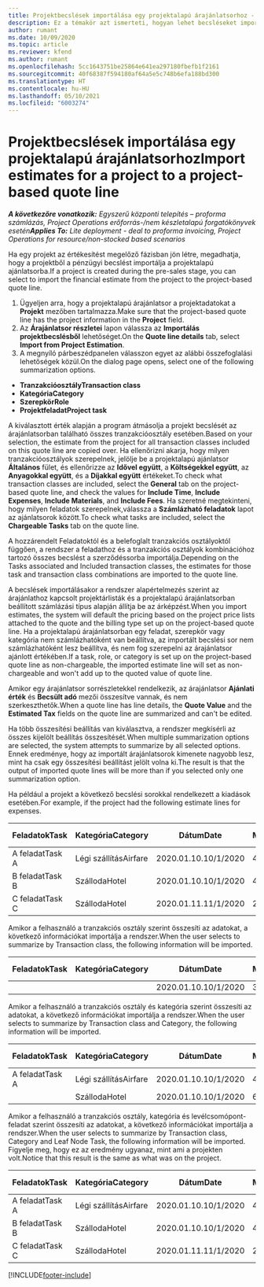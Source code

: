 ```yaml
---
title: Projektbecslések importálása egy projektalapú árajánlatsorhoz - Lite
description: Ez a témakör azt ismerteti, hogyan lehet becsléseket importálni egy projektből egy ajánlatsorba.
author: rumant
ms.date: 10/09/2020
ms.topic: article
ms.reviewer: kfend
ms.author: rumant
ms.openlocfilehash: 5cc1643751be25864e641ea297180fbefb1f2161
ms.sourcegitcommit: 40f68387f594180af64a5e5c748b6efa188bd300
ms.translationtype: HT
ms.contentlocale: hu-HU
ms.lasthandoff: 05/10/2021
ms.locfileid: "6003274"
---
```

# <a name="import-estimates-for-a-project-to-a-project-based-quote-line"></a><span data-ttu-id="62407-103">Projektbecslések importálása egy projektalapú árajánlatsorhoz</span><span class="sxs-lookup"><span data-stu-id="62407-103">Import estimates for a project to a project-based quote line</span></span> 

<span data-ttu-id="62407-104">_**A következőre vonatkozik:** Egyszerű központi telepítés – proforma számlázás, Project Operations erőforrás-/nem készletalapú forgatókönyvek esetén_</span><span class="sxs-lookup"><span data-stu-id="62407-104">_**Applies To:** Lite deployment - deal to proforma invoicing, Project Operations for resource/non-stocked based scenarios_</span></span>

<span data-ttu-id="62407-105">Ha egy projekt az értékesítést megelőző fázisban jön létre, megadhatja, hogy a projektből a pénzügyi becslést importálja a projektalapú ajánlatsorba.</span><span class="sxs-lookup"><span data-stu-id="62407-105">If a project is created during the pre-sales stage, you can select to import the financial estimate from the project to the project-based quote line.</span></span>

1. <span data-ttu-id="62407-106">Ügyeljen arra, hogy a projektalapú árajánlatsor a projektadatokat a **Projekt** mezőben tartalmazza.</span><span class="sxs-lookup"><span data-stu-id="62407-106">Make sure that the project-based quote line has the project information in the **Project** field.</span></span>
2. <span data-ttu-id="62407-107">Az **Árajánlatsor részletei** lapon válassza az **Importálás projektbecslésből** lehetőséget.</span><span class="sxs-lookup"><span data-stu-id="62407-107">On the **Quote line details** tab, select **Import from Project Estimation**.</span></span>
3. <span data-ttu-id="62407-108">A megnyíló párbeszédpanelen válasszon egyet az alábbi összefoglalási lehetőségek közül.</span><span class="sxs-lookup"><span data-stu-id="62407-108">On the dialog page opens, select one of the following summarization options.</span></span>

  - <span data-ttu-id="62407-109">**Tranzakcióosztály**</span><span class="sxs-lookup"><span data-stu-id="62407-109">**Transaction class**</span></span>
  - <span data-ttu-id="62407-110">**Kategória**</span><span class="sxs-lookup"><span data-stu-id="62407-110">**Category**</span></span>
  - <span data-ttu-id="62407-111">**Szerepkör**</span><span class="sxs-lookup"><span data-stu-id="62407-111">**Role**</span></span> 
  - <span data-ttu-id="62407-112">**Projektfeladat**</span><span class="sxs-lookup"><span data-stu-id="62407-112">**Project task**</span></span>

<span data-ttu-id="62407-113">A kiválasztott érték alapján a program átmásolja a projekt becslését az árajánlatsorban található összes tranzakcióosztály esetében.</span><span class="sxs-lookup"><span data-stu-id="62407-113">Based on your selection, the estimate from the project for all transaction classes included on this quote line are copied over.</span></span> <span data-ttu-id="62407-114">Ha ellenőrizni akarja, hogy milyen tranzakcióosztályok szerepelnek, jelölje be a projektalapú ajánlatsor **Általános** fület, és ellenőrizze az **Idővel együtt**, a **Költségekkel együtt**, az **Anyagokkal együtt**, és a **Díjakkal együtt** értékeket.</span><span class="sxs-lookup"><span data-stu-id="62407-114">To check what transaction classes are included, select the **General** tab on the project-based quote line, and check the values for **Include Time**, **Include Expenses**, **Include Materials**, and **Include Fees**.</span></span>  <span data-ttu-id="62407-115">Ha szeretné megtekinteni, hogy milyen feladatok szerepelnek,válassza a **Számlázható feladatok** lapot az ajánlatsorok között.</span><span class="sxs-lookup"><span data-stu-id="62407-115">To check what tasks are included, select the **Chargeable Tasks** tab on the quote line.</span></span>

<span data-ttu-id="62407-116">A hozzárendelt Feladatoktól és a belefoglalt tranzakciós osztályoktól függően, a rendszer a feladathoz és a tranzakciós osztályok kombinációhoz tartozó összes becslést a szerződéssorba importálja.</span><span class="sxs-lookup"><span data-stu-id="62407-116">Depending on the Tasks associated and Included transaction classes, the estimates for those task and transaction class combinations are imported to the quote line.</span></span>

<span data-ttu-id="62407-117">A becslések importálásakor a rendszer alapértelmezés szerint az árajánlathoz kapcsolt projektárlisták és a projektalapú árajánlatsorban beállított számlázási típus alapján állítja be az árképzést.</span><span class="sxs-lookup"><span data-stu-id="62407-117">When you import estimates, the system will default the pricing based on the project price lists attached to the quote and the billing type set up on the project-based quote line.</span></span> <span data-ttu-id="62407-118">Ha a projektalapú árajánlatsorban egy feladat, szerepkör vagy kategória nem számlázhatóként van beállítva, az importált becslési sor nem számlázhatóként lesz beállítva, és nem fog szerepelni az árajánlatsor ajánlott értékében.</span><span class="sxs-lookup"><span data-stu-id="62407-118">If a task, role, or category is set up on the project-based quote line as non-chargeable, the imported estimate line will set as non-chargeable and won't add up to the quoted value of quote line.</span></span>

<span data-ttu-id="62407-119">Amikor egy árajánlatsor sorrészletekkel rendelkezik, az árajánlatsor **Ajánlati érték** és **Becsült adó** mezői összesítve vannak, és nem szerkeszthetők.</span><span class="sxs-lookup"><span data-stu-id="62407-119">When a quote line has line details, the **Quote Value** and the **Estimated Tax** fields on the quote line are summarized and can't be edited.</span></span>

<span data-ttu-id="62407-120">Ha több összesítési beállítás van kiválasztva, a rendszer megkísérli az összes kijelölt beállítás összesítését.</span><span class="sxs-lookup"><span data-stu-id="62407-120">When multiple summarization options are selected, the system attempts to summarize by all selected options.</span></span> <span data-ttu-id="62407-121">Ennek eredménye, hogy az importált árajánlatsorok kimenete nagyobb lesz, mint ha csak egy összesítési beállítást jelölt volna ki.</span><span class="sxs-lookup"><span data-stu-id="62407-121">The result is that the output of imported quote lines will be more than if you selected only one summarization option.</span></span>

<span data-ttu-id="62407-122">Ha például a projekt a következő becslési sorokkal rendelkezett a kiadások esetében.</span><span class="sxs-lookup"><span data-stu-id="62407-122">For example, if the project had the following estimate lines for expenses.</span></span>

| <span data-ttu-id="62407-123">Feladatok</span><span class="sxs-lookup"><span data-stu-id="62407-123">Task</span></span> | <span data-ttu-id="62407-124">Kategória</span><span class="sxs-lookup"><span data-stu-id="62407-124">Category</span></span> | <span data-ttu-id="62407-125">Dátum</span><span class="sxs-lookup"><span data-stu-id="62407-125">Date</span></span> | <span data-ttu-id="62407-126">Mennyiség</span><span class="sxs-lookup"><span data-stu-id="62407-126">Quantity</span></span> | <span data-ttu-id="62407-127">Egységár</span><span class="sxs-lookup"><span data-stu-id="62407-127">Unit price</span></span> | <span data-ttu-id="62407-128">Mennyiség</span><span class="sxs-lookup"><span data-stu-id="62407-128">Amount</span></span> |
| --- | --- | --- | --- | --- | --- |
| <span data-ttu-id="62407-129">A feladat</span><span class="sxs-lookup"><span data-stu-id="62407-129">Task A</span></span> | <span data-ttu-id="62407-130">Légi szállítás</span><span class="sxs-lookup"><span data-stu-id="62407-130">Airfare</span></span> | <span data-ttu-id="62407-131">2020.01.10.</span><span class="sxs-lookup"><span data-stu-id="62407-131">10/1/2020</span></span> | <span data-ttu-id="62407-132">4</span><span class="sxs-lookup"><span data-stu-id="62407-132">4</span></span> | <span data-ttu-id="62407-133">400</span><span class="sxs-lookup"><span data-stu-id="62407-133">400</span></span> | <span data-ttu-id="62407-134">1600</span><span class="sxs-lookup"><span data-stu-id="62407-134">1600</span></span> |
| <span data-ttu-id="62407-135">B feladat</span><span class="sxs-lookup"><span data-stu-id="62407-135">Task B</span></span> | <span data-ttu-id="62407-136">Szálloda</span><span class="sxs-lookup"><span data-stu-id="62407-136">Hotel</span></span> | <span data-ttu-id="62407-137">2020.01.10.</span><span class="sxs-lookup"><span data-stu-id="62407-137">10/1/2020</span></span> | <span data-ttu-id="62407-138">4</span><span class="sxs-lookup"><span data-stu-id="62407-138">4</span></span> | <span data-ttu-id="62407-139">200</span><span class="sxs-lookup"><span data-stu-id="62407-139">200</span></span> | <span data-ttu-id="62407-140">800</span><span class="sxs-lookup"><span data-stu-id="62407-140">800</span></span> |
| <span data-ttu-id="62407-141">C feladat</span><span class="sxs-lookup"><span data-stu-id="62407-141">Task C</span></span> | <span data-ttu-id="62407-142">Szálloda</span><span class="sxs-lookup"><span data-stu-id="62407-142">Hotel</span></span> | <span data-ttu-id="62407-143">2020.01.11.</span><span class="sxs-lookup"><span data-stu-id="62407-143">11/1/2020</span></span> | <span data-ttu-id="62407-144">2</span><span class="sxs-lookup"><span data-stu-id="62407-144">2</span></span> | <span data-ttu-id="62407-145">200</span><span class="sxs-lookup"><span data-stu-id="62407-145">200</span></span> | <span data-ttu-id="62407-146">400</span><span class="sxs-lookup"><span data-stu-id="62407-146">400</span></span> |

<span data-ttu-id="62407-147">Amikor a felhasználó a tranzakciós osztály szerint összesíti az adatokat, a következő információkat importálja a rendszer.</span><span class="sxs-lookup"><span data-stu-id="62407-147">When the user selects to summarize by Transaction class, the following information will be imported.</span></span>

| <span data-ttu-id="62407-148">Feladatok</span><span class="sxs-lookup"><span data-stu-id="62407-148">Task</span></span> | <span data-ttu-id="62407-149">Kategória</span><span class="sxs-lookup"><span data-stu-id="62407-149">Category</span></span> | <span data-ttu-id="62407-150">Dátum</span><span class="sxs-lookup"><span data-stu-id="62407-150">Date</span></span> | <span data-ttu-id="62407-151">Mennyiség</span><span class="sxs-lookup"><span data-stu-id="62407-151">Quantity</span></span> | <span data-ttu-id="62407-152">Egységár</span><span class="sxs-lookup"><span data-stu-id="62407-152">Unit price</span></span> | <span data-ttu-id="62407-153">Mennyiség</span><span class="sxs-lookup"><span data-stu-id="62407-153">Amount</span></span> |
| --- | --- | --- | --- | --- | --- |
|||<span data-ttu-id="62407-154">2020.01.10.</span><span class="sxs-lookup"><span data-stu-id="62407-154">10/1/2020</span></span> | <span data-ttu-id="62407-155">3.34</span><span class="sxs-lookup"><span data-stu-id="62407-155">3.34</span></span> | <span data-ttu-id="62407-156">840</span><span class="sxs-lookup"><span data-stu-id="62407-156">840</span></span> | <span data-ttu-id="62407-157">2800</span><span class="sxs-lookup"><span data-stu-id="62407-157">2800</span></span> |

<span data-ttu-id="62407-158">Amikor a felhasználó a tranzakciós osztály és kategória szerint összesíti az adatokat, a következő információkat importálja a rendszer.</span><span class="sxs-lookup"><span data-stu-id="62407-158">When the user selects to summarize by Transaction class and Category, the following information will be imported.</span></span>

| <span data-ttu-id="62407-159">Feladatok</span><span class="sxs-lookup"><span data-stu-id="62407-159">Task</span></span> | <span data-ttu-id="62407-160">Kategória</span><span class="sxs-lookup"><span data-stu-id="62407-160">Category</span></span> | <span data-ttu-id="62407-161">Dátum</span><span class="sxs-lookup"><span data-stu-id="62407-161">Date</span></span> | <span data-ttu-id="62407-162">Mennyiség</span><span class="sxs-lookup"><span data-stu-id="62407-162">Quantity</span></span> | <span data-ttu-id="62407-163">Egységár</span><span class="sxs-lookup"><span data-stu-id="62407-163">Unit price</span></span> | <span data-ttu-id="62407-164">Mennyiség</span><span class="sxs-lookup"><span data-stu-id="62407-164">Amount</span></span> |
| --- | --- | --- | --- | --- | --- |
| <span data-ttu-id="62407-165">A feladat</span><span class="sxs-lookup"><span data-stu-id="62407-165">Task A</span></span> | <span data-ttu-id="62407-166">Légi szállítás</span><span class="sxs-lookup"><span data-stu-id="62407-166">Airfare</span></span> | <span data-ttu-id="62407-167">2020.01.10.</span><span class="sxs-lookup"><span data-stu-id="62407-167">10/1/2020</span></span> | <span data-ttu-id="62407-168">4</span><span class="sxs-lookup"><span data-stu-id="62407-168">4</span></span> | <span data-ttu-id="62407-169">400</span><span class="sxs-lookup"><span data-stu-id="62407-169">400</span></span> | <span data-ttu-id="62407-170">1600</span><span class="sxs-lookup"><span data-stu-id="62407-170">1600</span></span> |
| | <span data-ttu-id="62407-171">Szálloda</span><span class="sxs-lookup"><span data-stu-id="62407-171">Hotel</span></span> | <span data-ttu-id="62407-172">2020.01.10.</span><span class="sxs-lookup"><span data-stu-id="62407-172">10/1/2020</span></span> | <span data-ttu-id="62407-173">6</span><span class="sxs-lookup"><span data-stu-id="62407-173">6</span></span> | <span data-ttu-id="62407-174">200</span><span class="sxs-lookup"><span data-stu-id="62407-174">200</span></span> | <span data-ttu-id="62407-175">1200</span><span class="sxs-lookup"><span data-stu-id="62407-175">1200</span></span> |

<span data-ttu-id="62407-176">Amikor a felhasználó a tranzakciós osztály, kategória és levélcsomópont-feladat szerint összesíti az adatokat, a következő információkat importálja a rendszer.</span><span class="sxs-lookup"><span data-stu-id="62407-176">When the user selects to summarize by Transaction class, Category and Leaf Node Task, the following information will be imported.</span></span> <span data-ttu-id="62407-177">Figyelje meg, hogy ez az eredmény ugyanaz, mint ami a projekten volt.</span><span class="sxs-lookup"><span data-stu-id="62407-177">Notice that this result is the same as what was on the project.</span></span>

| <span data-ttu-id="62407-178">Feladatok</span><span class="sxs-lookup"><span data-stu-id="62407-178">Task</span></span> | <span data-ttu-id="62407-179">Kategória</span><span class="sxs-lookup"><span data-stu-id="62407-179">Category</span></span> | <span data-ttu-id="62407-180">Dátum</span><span class="sxs-lookup"><span data-stu-id="62407-180">Date</span></span> | <span data-ttu-id="62407-181">Mennyiség</span><span class="sxs-lookup"><span data-stu-id="62407-181">Quantity</span></span> | <span data-ttu-id="62407-182">Egységár</span><span class="sxs-lookup"><span data-stu-id="62407-182">Unit price</span></span> | <span data-ttu-id="62407-183">Mennyiség</span><span class="sxs-lookup"><span data-stu-id="62407-183">Amount</span></span> |
| --- | --- | --- | --- | --- | --- |
| <span data-ttu-id="62407-184">A feladat</span><span class="sxs-lookup"><span data-stu-id="62407-184">Task A</span></span> | <span data-ttu-id="62407-185">Légi szállítás</span><span class="sxs-lookup"><span data-stu-id="62407-185">Airfare</span></span> | <span data-ttu-id="62407-186">2020.01.10.</span><span class="sxs-lookup"><span data-stu-id="62407-186">10/1/2020</span></span> | <span data-ttu-id="62407-187">4</span><span class="sxs-lookup"><span data-stu-id="62407-187">4</span></span> | <span data-ttu-id="62407-188">400</span><span class="sxs-lookup"><span data-stu-id="62407-188">400</span></span> | <span data-ttu-id="62407-189">1600</span><span class="sxs-lookup"><span data-stu-id="62407-189">1600</span></span> |
| <span data-ttu-id="62407-190">B feladat</span><span class="sxs-lookup"><span data-stu-id="62407-190">Task B</span></span> | <span data-ttu-id="62407-191">Szálloda</span><span class="sxs-lookup"><span data-stu-id="62407-191">Hotel</span></span> | <span data-ttu-id="62407-192">2020.01.10.</span><span class="sxs-lookup"><span data-stu-id="62407-192">10/1/2020</span></span> | <span data-ttu-id="62407-193">4</span><span class="sxs-lookup"><span data-stu-id="62407-193">4</span></span> | <span data-ttu-id="62407-194">200</span><span class="sxs-lookup"><span data-stu-id="62407-194">200</span></span> | <span data-ttu-id="62407-195">800</span><span class="sxs-lookup"><span data-stu-id="62407-195">800</span></span> |
| <span data-ttu-id="62407-196">C feladat</span><span class="sxs-lookup"><span data-stu-id="62407-196">Task C</span></span> | <span data-ttu-id="62407-197">Szálloda</span><span class="sxs-lookup"><span data-stu-id="62407-197">Hotel</span></span> | <span data-ttu-id="62407-198">2020.01.11.</span><span class="sxs-lookup"><span data-stu-id="62407-198">11/1/2020</span></span> | <span data-ttu-id="62407-199">2</span><span class="sxs-lookup"><span data-stu-id="62407-199">2</span></span> | <span data-ttu-id="62407-200">200</span><span class="sxs-lookup"><span data-stu-id="62407-200">200</span></span> | <span data-ttu-id="62407-201">400</span><span class="sxs-lookup"><span data-stu-id="62407-201">400</span></span> |


[!INCLUDE[footer-include](../../includes/footer-banner.md)]
